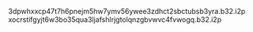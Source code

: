 
3dpwhxxcp47t7h6pnejm5hw7ymv56ywee3zdhct2sbctubsb3yra.b32.i2p
xocrstifgyjt6w3bo35qua3ljafshlrjgtolqnzgbvwvc4fvwogq.b32.i2p
